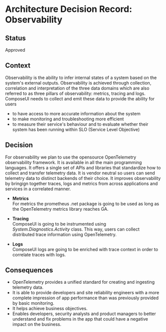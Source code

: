 <!-- Morgan Stanley makes this available to you under the Apache License, Version 2.0 (the "License"). You may obtain a copy of the License at http://www.apache.org/licenses/LICENSE-2.0. See the NOTICE file distributed with this work for additional information regarding copyright ownership. Unless required by applicable law or agreed to in writing, software distributed under the License is distributed on an "AS IS" BASIS, WITHOUT WARRANTIES OR CONDITIONS OF ANY KIND, either express or implied. See the License for the specific language governing permissions and limitations under the License. -->
# Architecture Decision Record: Observability

## Status

 Approved

## Context

Observability is the ability to infer internal states of a system based on the system's external outputs.
Observability is achieved through collection, correlation and interpretation of the three data domains which are also referred to as three pillars of observability: metrics, tracing and logs.
ComposeUI needs to collect and emit these data to provide the ability for users

- to have access to more accurate information about the system
- to make monitoring and troubleshooting more efficient
- to measure their service's behaviour and to evaluate whether their system has been running within SLO (Service Level Objective)

## Decision

 For observability we plan to use the opensource OpenTelemetry observability framework. It is available in all the main programming languages. It offers a single set of APIs and libraries that standardize how to collect and transfer telemetry data. It is vendor neutral so users can send telemetry data to distinct backends of their choice. It improves observability by bringign together traces, logs and metrics from across applications and services in a correlated manner.

- **Metrics**  
 For metrics the prometheus .net package is going to be used as long as the OpenTelemetry metrics library reaches GA.

- **Tracing**  
 ComposeUI is going to be instrumented using *System.Diagnostics.Activity* class. This way, users can collect distributed trace information using OpenTelemetry.

- **Logs**  
 ComposeUI logs are going to be enriched with trace context in order to correlate traces with logs.

## Consequences

- OpenTelemetry provides a unified standard for creating and ingesting telemetry data.
- It is able to provide developers and site reliability engineers with a more complete impression of app performance than was previously provided by basic monitoring.
- It helps achieve business objectives.
- Enables developers, security analysts and product managers to better understand and fix problems in the app that could have a negative impact on the business.
